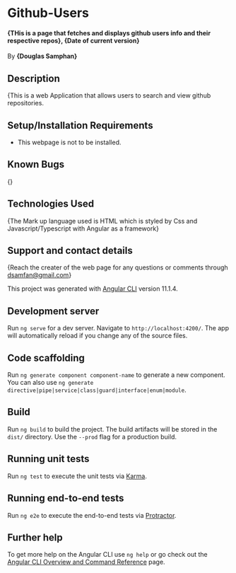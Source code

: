 # Github-Users

#### {THis is a page that fetches and displays github users info and their respective repos}, {Date of current version}
 By **{Douglas Samphan}**
## Description
{This is a web Application that allows users to search and view github repositories.
## Setup/Installation Requirements
* This webpage is not to be installed.
## Known Bugs
{}
## Technologies Used
{The Mark up language used is HTML which is styled by Css and Javascript/Typescript with Angular as a framework}
## Support and contact details
{Reach the creater of the web page for any questions or comments through dsamfan@gmail.com}

This project was generated with [Angular CLI](https://github.com/angular/angular-cli) version 11.1.4.

## Development server

Run `ng serve` for a dev server. Navigate to `http://localhost:4200/`. The app will automatically reload if you change any of the source files.

## Code scaffolding

Run `ng generate component component-name` to generate a new component. You can also use `ng generate directive|pipe|service|class|guard|interface|enum|module`.

## Build

Run `ng build` to build the project. The build artifacts will be stored in the `dist/` directory. Use the `--prod` flag for a production build.

## Running unit tests

Run `ng test` to execute the unit tests via [Karma](https://karma-runner.github.io).

## Running end-to-end tests

Run `ng e2e` to execute the end-to-end tests via [Protractor](http://www.protractortest.org/).

## Further help

To get more help on the Angular CLI use `ng help` or go check out the [Angular CLI Overview and Command Reference](https://angular.io/cli) page.

